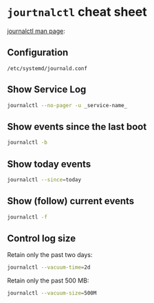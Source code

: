 # `jourtnalctl` cheat sheet

[journalctl man page](https://www.man7.org/linux/man-pages/man1/journalctl.1.html):

## Configuration

```
/etc/systemd/journald.conf
```

## Show Service Log


```sh
journalctl --no-pager -u _service-name_
```
## Show events since the last boot

```sh
journalctl -b
```

## Show today events

```sh
journalctl --since=today
```

## Show (follow) current events

```sh
journalctl -f
```

## Control log size

Retain only the past two days:

```sh
journalctl --vacuum-time=2d
```

Retain only the past 500 MB:

```sh
journalctl --vacuum-size=500M
```
